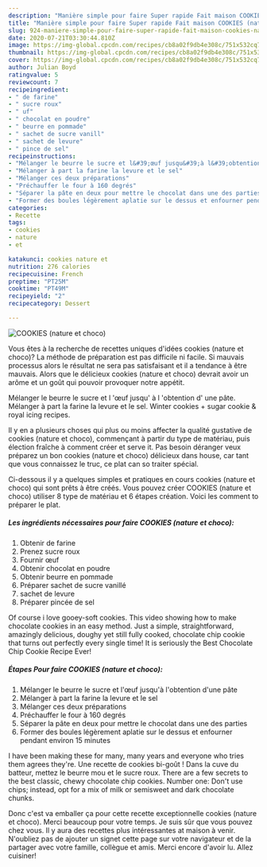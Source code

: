 ```yaml
---
description: "Manière simple pour faire Super rapide Fait maison COOKIES (nature et choco)"
title: "Manière simple pour faire Super rapide Fait maison COOKIES (nature et choco)"
slug: 924-maniere-simple-pour-faire-super-rapide-fait-maison-cookies-nature-et-choco
date: 2020-07-21T03:30:44.810Z
image: https://img-global.cpcdn.com/recipes/cb8a02f9db4e308c/751x532cq70/cookies-nature-et-choco-photo-principale-de-la-recette.jpg
thumbnail: https://img-global.cpcdn.com/recipes/cb8a02f9db4e308c/751x532cq70/cookies-nature-et-choco-photo-principale-de-la-recette.jpg
cover: https://img-global.cpcdn.com/recipes/cb8a02f9db4e308c/751x532cq70/cookies-nature-et-choco-photo-principale-de-la-recette.jpg
author: Julian Boyd
ratingvalue: 5
reviewcount: 7
recipeingredient:
- " de farine"
- " sucre roux"
- " uf"
- " chocolat en poudre"
- " beurre en pommade"
- " sachet de sucre vanill"
- " sachet de levure"
- " pince de sel"
recipeinstructions:
- "Mélanger le beurre le sucre et l&#39;œuf jusqu&#39;à l&#39;obtention d&#39;une pâte"
- "Mélanger à part la farine la levure et le sel"
- "Mélanger ces deux préparations"
- "Préchauffer le four à 160 degrés"
- "Séparer la pâte en deux pour mettre le chocolat dans une des parties"
- "Former des boules légèrement aplatie sur le dessus et enfourner pendant environ 15 minutes"
categories:
- Recette
tags:
- cookies
- nature
- et

katakunci: cookies nature et 
nutrition: 276 calories
recipecuisine: French
preptime: "PT25M"
cooktime: "PT49M"
recipeyield: "2"
recipecategory: Dessert

---
```



![COOKIES (nature et choco)](https://img-global.cpcdn.com/recipes/cb8a02f9db4e308c/751x532cq70/cookies-nature-et-choco-photo-principale-de-la-recette.jpg)

Vous êtes à la recherche de recettes uniques d'idées cookies (nature et choco)? La méthode de préparation est pas difficile ni facile. Si mauvais processus alors le résultat ne sera pas satisfaisant et il a tendance à être mauvais. Alors que le délicieux cookies (nature et choco) devrait avoir un arôme et un goût qui pouvoir provoquer notre appétit.

Mélanger le beurre le sucre et l &#39;œuf jusqu&#39; à l &#39;obtention d&#39; une pâte. Mélanger à part la farine la levure et le sel. Winter cookies + sugar cookie &amp; royal icing recipes.

Il y en a plusieurs choses qui plus ou moins affecter la qualité gustative de cookies (nature et choco), commençant à partir du type de matériau, puis élection fraîche à comment créer et serve it. Pas besoin déranger veux préparez un bon cookies (nature et choco) délicieux dans house, car tant que vous connaissez le truc, ce plat can so traiter spécial.


Ci-dessous il y a quelques simples et pratiques en cours cookies (nature et choco) qui sont prêts à être créés. Vous pouvez créer COOKIES (nature et choco) utiliser 8 type de matériau et 6 étapes création. Voici les comment to préparer le plat.

<!--inarticleads1-->

##### Les ingrédients nécessaires pour faire COOKIES (nature et choco):

1. Obtenir  de farine
1. Prenez  sucre roux
1. Fournir  œuf
1. Obtenir  chocolat en poudre
1. Obtenir  beurre en pommade
1. Préparer  sachet de sucre vanillé
1.   sachet de levure
1. Préparer  pincée de sel


Of course i love gooey-soft cookies. This video showing how to make chocolate cookies in an easy method. Just a simple, straightforward, amazingly delicious, doughy yet still fully cooked, chocolate chip cookie that turns out perfectly every single time! It is seriously the Best Chocolate Chip Cookie Recipe Ever! 

<!--inarticleads2-->

##### Étapes Pour faire COOKIES (nature et choco):

1. Mélanger le beurre le sucre et l&#39;œuf jusqu&#39;à l&#39;obtention d&#39;une pâte
1. Mélanger à part la farine la levure et le sel
1. Mélanger ces deux préparations
1. Préchauffer le four à 160 degrés
1. Séparer la pâte en deux pour mettre le chocolat dans une des parties
1. Former des boules légèrement aplatie sur le dessus et enfourner pendant environ 15 minutes


I have been making these for many, many years and everyone who tries them agrees they&#39;re. Une recette de cookies bi-goût ! Dans la cuve du batteur, mettez le beurre mou et le sucre roux. There are a few secrets to the best classic, chewy chocolate chip cookies. Number one: Don&#39;t use chips; instead, opt for a mix of milk or semisweet and dark chocolate chunks. 


Donc c'est va emballer ça pour cette recette exceptionnelle cookies (nature et choco). Merci beaucoup pour votre temps. Je suis sûr que vous pouvez chez vous. Il y aura des recettes plus  intéressantes at maison à venir. N'oubliez pas de ajouter un signet cette page sur votre navigateur et de la partager avec votre famille, collègue et amis. Merci encore d'avoir lu. Allez cuisiner!
